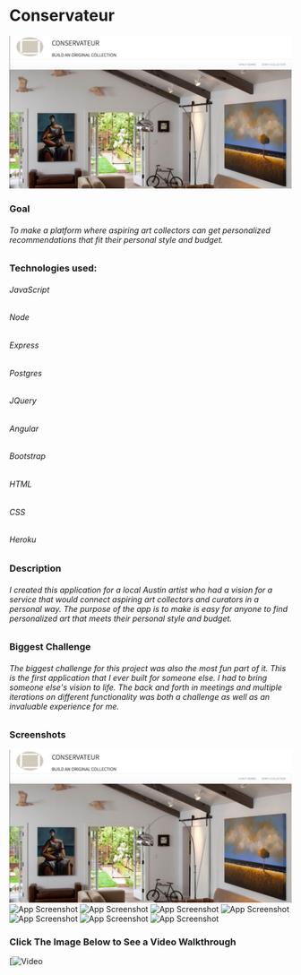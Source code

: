 # Conservateur

<div align="center">
<img src="https://github.com/JonDRamer/Conservateur/blob/master/public/assets/Home%20Page.png"/>
</div>

### Goal
###### To make a platform where aspiring art collectors can get personalized recommendations that fit their personal style and budget.  

### Technologies used:

###### JavaScript
###### Node
###### Express
###### Postgres
###### JQuery
###### Angular
###### Bootstrap
###### HTML
###### CSS
###### Heroku

### Description

###### I created this application for a local Austin artist who had a vision for a service that would connect aspiring art collectors and curators in a personal way.  The purpose of the app is to make is easy for anyone to find personalized art that meets their personal style and budget.

### Biggest Challenge

###### The biggest challenge for this project was also the most fun part of it. This is the first application that I ever built for someone else. I had to bring someone else's vision to life. The back and forth in meetings and multiple iterations on different functionality was both a challenge as well as an invaluable experience for me.  

### Screenshots
![App Screenshot](https://github.com/JonDRamer/Conservateur/blob/master/public/assets/Home%20Page.png)
![App Screenshot]()
![App Screenshot]()
![App Screenshot]()
![App Screenshot]()
![App Screenshot]()
![App Screenshot]()
![App Screenshot]()

### Click The Image Below to See a Video Walkthrough
[![Video]()
